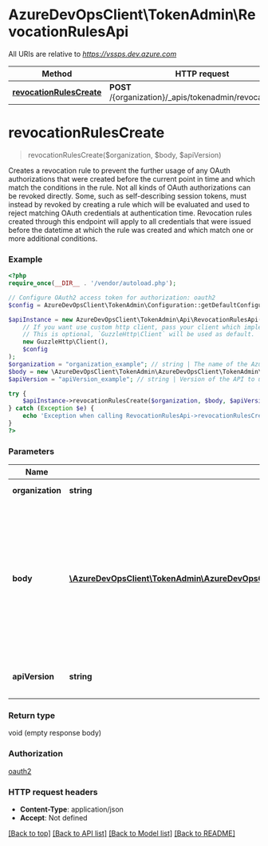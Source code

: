# AzureDevOpsClient\TokenAdmin\RevocationRulesApi

All URIs are relative to *https://vssps.dev.azure.com*

Method | HTTP request | Description
------------- | ------------- | -------------
[**revocationRulesCreate**](RevocationRulesApi.md#revocationRulesCreate) | **POST** /{organization}/_apis/tokenadmin/revocationrules | 


# **revocationRulesCreate**
> revocationRulesCreate($organization, $body, $apiVersion)



Creates a revocation rule to prevent the further usage of any OAuth authorizations that were created before the current point in time and which match the conditions in the rule.  Not all kinds of OAuth authorizations can be revoked directly. Some, such as self-describing session tokens, must instead by revoked by creating a rule which will be evaluated and used to reject matching OAuth credentials at authentication time. Revocation rules created through this endpoint will apply to all credentials that were issued before the datetime at which the rule was created and which match one or more additional conditions.

### Example
```php
<?php
require_once(__DIR__ . '/vendor/autoload.php');

// Configure OAuth2 access token for authorization: oauth2
$config = AzureDevOpsClient\TokenAdmin\Configuration::getDefaultConfiguration()->setAccessToken('YOUR_ACCESS_TOKEN');

$apiInstance = new AzureDevOpsClient\TokenAdmin\Api\RevocationRulesApi(
    // If you want use custom http client, pass your client which implements `GuzzleHttp\ClientInterface`.
    // This is optional, `GuzzleHttp\Client` will be used as default.
    new GuzzleHttp\Client(),
    $config
);
$organization = "organization_example"; // string | The name of the Azure DevOps organization.
$body = new \AzureDevOpsClient\TokenAdmin\AzureDevOpsClient\TokenAdmin\Model\TokenAdminRevocationRule(); // \AzureDevOpsClient\TokenAdmin\AzureDevOpsClient\TokenAdmin\Model\TokenAdminRevocationRule | The revocation rule to create. The rule must specify a space-separated list of scopes, after which preexisting OAuth authorizations that match that any of the scopes will be rejected. For a list of all OAuth scopes supported by VSTS, see: https://docs.microsoft.com/en-us/vsts/integrate/get-started/authentication/oauth?view=vsts#scopes The rule may also specify the time before which to revoke tokens.
$apiVersion = "apiVersion_example"; // string | Version of the API to use.  This should be set to '6.0-preview.1' to use this version of the api.

try {
    $apiInstance->revocationRulesCreate($organization, $body, $apiVersion);
} catch (Exception $e) {
    echo 'Exception when calling RevocationRulesApi->revocationRulesCreate: ', $e->getMessage(), PHP_EOL;
}
?>
```

### Parameters

Name | Type | Description  | Notes
------------- | ------------- | ------------- | -------------
 **organization** | **string**| The name of the Azure DevOps organization. |
 **body** | [**\AzureDevOpsClient\TokenAdmin\AzureDevOpsClient\TokenAdmin\Model\TokenAdminRevocationRule**](../Model/TokenAdminRevocationRule.md)| The revocation rule to create. The rule must specify a space-separated list of scopes, after which preexisting OAuth authorizations that match that any of the scopes will be rejected. For a list of all OAuth scopes supported by VSTS, see: https://docs.microsoft.com/en-us/vsts/integrate/get-started/authentication/oauth?view&#x3D;vsts#scopes The rule may also specify the time before which to revoke tokens. |
 **apiVersion** | **string**| Version of the API to use.  This should be set to &#39;6.0-preview.1&#39; to use this version of the api. |

### Return type

void (empty response body)

### Authorization

[oauth2](../../README.md#oauth2)

### HTTP request headers

 - **Content-Type**: application/json
 - **Accept**: Not defined

[[Back to top]](#) [[Back to API list]](../../README.md#documentation-for-api-endpoints) [[Back to Model list]](../../README.md#documentation-for-models) [[Back to README]](../../README.md)

